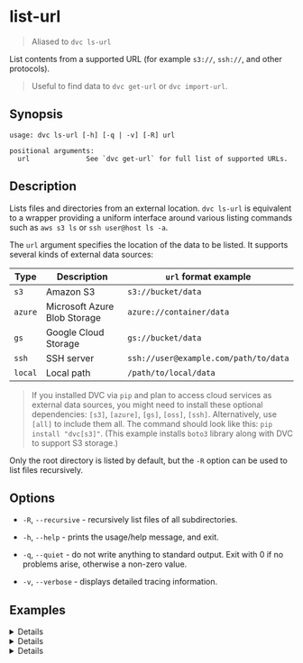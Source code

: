 # list-url

> Aliased to `dvc ls-url`

List contents from a supported URL (for example `s3://`, `ssh://`, and other
protocols).

> Useful to find data to `dvc get-url` or `dvc import-url`.

## Synopsis

```usage
usage: dvc ls-url [-h] [-q | -v] [-R] url

positional arguments:
  url              See `dvc get-url` for full list of supported URLs.
```

## Description

Lists files and directories from an external location. `dvc ls-url` is
equivalent to a wrapper providing a uniform interface around various listing
commands such as `aws s3 ls` or `ssh user@host ls -a`.

The `url` argument specifies the location of the data to be listed. It supports
several kinds of external data sources:

| Type    | Description                  | `url` format example                  |
| ------- | ---------------------------- | ------------------------------------- |
| `s3`    | Amazon S3                    | `s3://bucket/data`                    |
| `azure` | Microsoft Azure Blob Storage | `azure://container/data`              |
| `gs`    | Google Cloud Storage         | `gs://bucket/data`                    |
| `ssh`   | SSH server                   | `ssh://user@example.com/path/to/data` |
| `local` | Local path                   | `/path/to/local/data`                 |

> If you installed DVC via `pip` and plan to access cloud services as external
> data sources, you might need to install these optional dependencies: `[s3]`,
> `[azure]`, `[gs]`, `[oss]`, `[ssh]`. Alternatively, use `[all]` to include
> them all. The command should look like this: `pip install "dvc[s3]"`. (This
> example installs `boto3` library along with DVC to support S3 storage.)

Only the root directory is listed by default, but the `-R` option can be used to
list files recursively.

## Options

- `-R`, `--recursive` - recursively list files of all subdirectories.

- `-h`, `--help` - prints the usage/help message, and exit.

- `-q`, `--quiet` - do not write anything to standard output. Exit with 0 if no
  problems arise, otherwise a non-zero value.

- `-v`, `--verbose` - displays detailed tracing information.

## Examples

<details>

### Amazon S3

This command will list objects and common prefixes under the specified path:

```dvc
$ dvc ls-url s3://bucket/path
```

DVC expects that AWS CLI is already
[configured](https://docs.aws.amazon.com/cli/latest/userguide/cli-chap-configure.html).
DVC will use the AWS credentials file to access S3.

</details>

<details>

### SSH

```dvc
$ dvc ls-url ssh://user@example.com/path/to/data
```

Using default SSH credentials, the above command lists files and directories
inside `data`.

</details>

<details>

### local

```dvc
$ dvc ls-url /local/path/to/data
```

The above command will list the `/local/path/to/data` directory.

</details>
